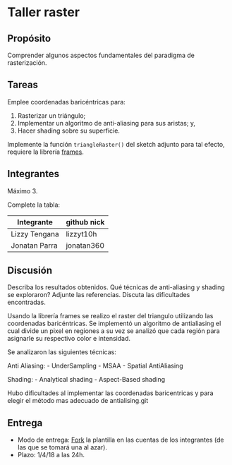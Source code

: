 # Taller raster

## Propósito

Comprender algunos aspectos fundamentales del paradigma de rasterización.

## Tareas

Emplee coordenadas baricéntricas para:

1. Rasterizar un triángulo;
2. Implementar un algoritmo de anti-aliasing para sus aristas; y,
3. Hacer shading sobre su superficie.

Implemente la función ```triangleRaster()``` del sketch adjunto para tal efecto, requiere la librería [frames](https://github.com/VisualComputing/framesjs/releases).

## Integrantes

Máximo 3.

Complete la tabla:

|   Integrante  | github nick |
|---------------|-------------|
| Lizzy Tengana | lizzyt10h   |
| Jonatan Parra | jonatan360  |

## Discusión

Describa los resultados obtenidos. Qué técnicas de anti-aliasing y shading se exploraron? Adjunte las referencias. Discuta las dificultades encontradas.


Usando la librería frames se realizo el raster del triangulo utilizando las coordenadas baricéntricas. 
Se implementó un algoritmo de antialiasing el cual divide un pixel en regiones a su vez se analizó que cada región para asignarle su respectivo color e intensidad. 

Se analizaron las siguientes técnicas:

Anti Aliasing:
    - UnderSampling
    - MSAA
    - Spatial AntiAliasing

Shading:
    - Analytical shading
    - Aspect-Based shading

     
Hubo dificultades al implementar las coordenadas baricentricas y para elegir el método mas adecuado de antialising.git


## Entrega

* Modo de entrega: [Fork](https://help.github.com/articles/fork-a-repo/) la plantilla en las cuentas de los integrantes (de las que se tomará una al azar).
* Plazo: 1/4/18 a las 24h.
